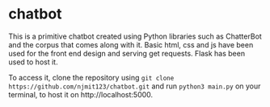 # chatbot
This is a primitive chatbot created using Python libraries such as ChatterBot and the corpus that comes along with it. Basic html, css and js have been used for the front end design and serving get requests. Flask has been used to host it.

To access it, clone the repository using `git clone https://github.com/njmit123/chatbot.git` and run `python3 main.py` on your terminal, to host it on http://localhost:5000.
